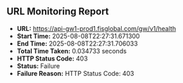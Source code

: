 ## URL Monitoring Report

- **URL:** https://api-gw1-prod1.fisglobal.com/gw/v1/health
- **Start Time:** 2025-08-08T22:27:31.671300
- **End Time:** 2025-08-08T22:27:31.706033
- **Total Time Taken:** 0.034733 seconds
- **HTTP Status Code:** 403
- **Status:** Failure
- **Failure Reason:** HTTP Status Code: 403
